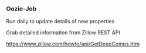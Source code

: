 ### Oozie-Job
Run daily to update details of new properties  

Grab detailed information from Zillow REST API

https://www.zillow.com/howto/api/GetDeepComps.htm
